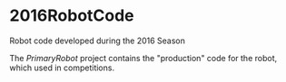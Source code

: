 # 2016RobotCode
Robot code developed during the 2016 Season

The <em>PrimaryRobot</em> project contains the "production" code for the robot, which used in competitions.
